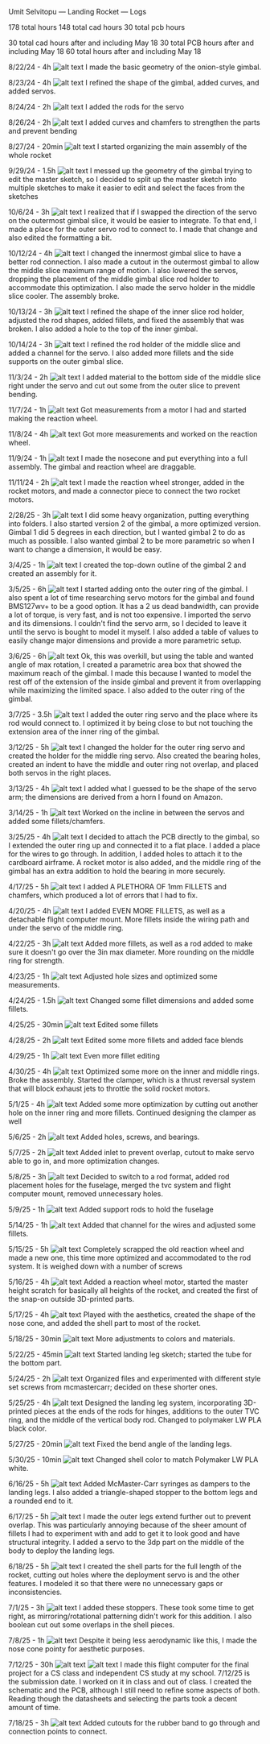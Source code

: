 Umit Selvitopu  —  Landing Rocket  —  Logs

178 total hours
148 total cad hours
30 total pcb hours

30 total cad hours after and including May 18
30 total PCB hours after and including May 18
60 total hours after and including May 18

8/22/24 - 4h
![alt text](cadpics/image-2.png)
I made the basic geometry of the onion-style gimbal.

8/23/24 - 4h
![alt text](cadpics/image-3.png)
I refined the shape of the gimbal, added curves, and added servos. 

8/24/24 - 2h
![alt text](cadpics/image-4.png)
I added the rods for the servo

8/26/24 - 2h
![alt text](cadpics/image-5.png)
I added curves and chamfers to strengthen the parts and prevent bending

8/27/24 - 20min
![alt text](cadpics/image-6.png)
I started organizing the main assembly of the whole rocket

9/29/24 - 1.5h
![alt text](cadpics/image-7.png)
I messed up the geometry of the gimbal trying to edit the master sketch, so I decided to split up the master sketch into multiple sketches to make it easier to edit and select the faces from the sketches

10/6/24 - 3h
![alt text](cadpics/image-8.png)
I realized that if I swapped the direction of the servo on the outermost gimbal slice, it would be easier to integrate. To that end, I made a place for the outer servo rod to connect to. I made that change and also edited the formatting a bit.

10/12/24 - 4h
![alt text](cadpics/image-9.png)
I changed the innermost gimbal slice to have a better rod connection. I also made a cutout in the outermost gimbal to allow the middle slice maximum range of motion. I also lowered the servos, dropping the placement of the middle gimbal slice rod holder to accommodate this optimization. I also made the servo holder in the middle slice cooler. The assembly broke.

10/13/24 - 3h
![alt text](cadpics/image-10.png)
I refined the shape of the inner slice rod holder, adjusted the rod shapes, added fillets, and fixed the assembly that was broken. I also added a hole to the top of the inner gimbal.

10/14/24 - 3h
![alt text](cadpics/image-11.png)
I refined the rod holder of the middle slice and added a channel for the servo. I also added more fillets and the side supports on the outer gimbal slice. 

11/3/24 - 2h
![alt text](cadpics/image-12.png)
I added material to the bottom side of the middle slice right under the servo and cut out some from the outer slice to prevent bending.

11/7/24 - 1h
![alt text](cadpics/image-13.png)
Got measurements from a motor I had and started making the reaction wheel.

11/8/24 - 4h
![alt text](cadpics/image-14.png)
Got more measurements and worked on the reaction wheel.

11/9/24 - 1h
![alt text](cadpics/image-15.png)
I made the nosecone and put everything into a full assembly. The gimbal and reaction wheel are draggable.

11/11/24 - 2h
![alt text](cadpics/image-16.png)
I made the reaction wheel stronger, added in the rocket motors, and made a connector piece to connect the two rocket motors.

2/28/25 - 3h
![alt text](cadpics/image-17.png)
I did some heavy organization, putting everything into folders. I also started version 2 of the gimbal, a more optimized version. Gimbal 1 did 5 degrees in each direction, but I wanted gimbal 2 to do as much as possible. I also wanted gimbal 2 to be more parametric so when I want to change a dimension, it would be easy.

3/4/25 - 1h
![alt text](cadpics/image-18.png)
I created the top-down outline of the gimbal 2 and created an assembly for it.

3/5/25 - 6h
![alt text](cadpics/image-19.png)
I started adding onto the outer ring of the gimbal. I also spent a lot of time researching servo motors for the gimbal and found BMS127wv+ to be a good option. It has a 2 us dead bandwidth, can provide a lot of torque, is very fast, and is not too expensive. I imported the servo and its dimensions. I couldn't find the servo arm, so I decided to leave it until the servo is bought to model it myself. I also added a table of values to easily change major dimensions and provide a more parametric setup.

3/6/25 - 6h
![alt text](cadpics/image-20.png)
Ok, this was overkill, but using the table and wanted angle of max rotation, I created a parametric area box that showed the maximum reach of the gimbal. I made this because I wanted to model the rest off of the extension of the inside gimbal and prevent it from overlapping while maximizing the limited space. I also added to the outer ring of the gimbal. 

3/7/25 - 3.5h
![alt text](cadpics/image-21.png)
I added the outer ring servo and the place where its rod would connect to. I optimized it by being close to but not touching the extension area of the inner ring of the gimbal. 

3/12/25 - 5h
![alt text](cadpics/image-22.png)
I changed the holder for the outer ring servo and created the holder for the middle ring servo. Also created the bearing holes, created an indent to have the middle and outer ring not overlap, and placed both servos in the right places. 

3/13/25 - 4h
![alt text](cadpics/image-23.png)
I added what I guessed to be the shape of the servo arm; the dimensions are derived from a horn I found on Amazon.

3/14/25 - 1h
![alt text](cadpics/image-24.png)
Worked on the incline in between the servos and added some fillets/chamfers.

3/25/25 - 4h
![alt text](cadpics/image-25.png)
I decided to attach the PCB directly to the gimbal, so I extended the outer ring up and connected it to a flat place. I added a place for the wires to go through. In addition, I added holes to attach it to the cardboard airframe. A rocket motor is also added, and the middle ring of the gimbal has an extra addition to hold the bearing in more securely. 

4/17/25 - 5h
![alt text](cadpics/image-26.png)
I added A PLETHORA OF 1mm FILLETS and chamfers, which produced a lot of errors that I had to fix.

4/20/25 - 4h
![alt text](cadpics/image-27.png)
I added EVEN MORE FILLETS, as well as a detachable flight computer mount. More fillets inside the wiring path and under the servo of the middle ring.

4/22/25 - 3h
![alt text](cadpics/image-28.png)
Added more fillets, as well as a rod added to make sure it doesn't go over the 3in max diameter. More rounding on the middle ring for strength. 

4/23/25 - 1h
![alt text](cadpics/image-29.png)
Adjusted hole sizes and optimized some measurements.

4/24/25 - 1.5h
![alt text](cadpics/image-30.png)
Changed some fillet dimensions and added some fillets.

4/25/25 - 30min
![alt text](cadpics/image-31.png)
Edited some fillets

4/28/25 - 2h
![alt text](cadpics/image-32.png)
Edited some more fillets and added face blends

4/29/25 - 1h
![alt text](cadpics/image-33.png)
Even more fillet editing

4/30/25 - 4h
![alt text](cadpics/image-34.png)
Optimized some more on the inner and middle rings. Broke the assembly. Started the clamper, which is a thrust reversal system that will block exhaust jets to throttle the solid rocket motors.

5/1/25 - 4h
![alt text](cadpics/image-35.png)
Added some more optimization by cutting out another hole on the inner ring and more fillets. Continued designing the clamper as well

5/6/25 - 2h
![alt text](cadpics/image-36.png)
Added holes, screws, and bearings.

5/7/25 - 2h
![alt text](cadpics/image-37.png)
Added inlet to prevent overlap, cutout to make servo able to go in, and more optimization changes.

5/8/25 - 3h
![alt text](cadpics/image-38.png)
Decided to switch to a rod format, added rod placement holes for the fuselage, merged the tvc system and flight computer mount, removed unnecessary holes.

5/9/25 - 1h
![alt text](cadpics/image-39.png)
Added support rods to hold the fuselage

5/14/25 - 1h
![alt text](cadpics/image-40.png)
Added that channel for the wires and adjusted some fillets.

5/15/25 - 5h
![alt text](cadpics/image-41.png)
Completely scrapped the old reaction wheel and made a new one, this time more optimized and accommodated to the rod system. It is weighed down with a number of screws

5/16/25 - 4h
![alt text](cadpics/image-42.png)
Added a reaction wheel motor, started the master height scratch for basically all heights of the rocket, and created the first of the snap-on outside 3D-printed parts.

5/17/25 - 4h
![alt text](cadpics/image-43.png)
Played with the aesthetics, created the shape of the nose cone, and added the shell part to most of the rocket.

5/18/25 - 30min
![alt text](cadpics/image-44.png)
More adjustments to colors and materials.

5/22/25 - 45min
![alt text](cadpics/image-45.png)
Started landing leg sketch; started the tube for the bottom part.

5/24/25 - 2h
![alt text](cadpics/image-46.png)
Organized files and experimented with different style set screws from mcmastercarr; decided on these shorter ones.

5/25/25 - 4h
![alt text](cadpics/image-47.png)
Designed the landing leg system, incorporating 3D-printed pieces at the ends of the rods for hinges, additions to the outer TVC ring, and the middle of the vertical body rod. Changed to polymaker LW PLA black color. 

5/27/25 - 20min
![alt text](cadpics/image-48.png)
Fixed the bend angle of the landing legs.

5/30/25 - 10min
![alt text](cadpics/image-49.png)
Changed shell color to match Polymaker LW PLA white.

6/16/25 - 5h
![alt text](cadpics/image-50.png)
Added McMaster-Carr syringes as dampers to the landing legs. I also added a triangle-shaped stopper to the bottom legs and a rounded end to it.

6/17/25 - 5h
![alt text](cadpics/image-51.png)
I made the outer legs extend further out to prevent overlap. This was particularly annoying because of the sheer amount of fillets I had to experiment with and add to get it to look good and have structural integrity. I added a servo to the 3dp part on the middle of the body to deploy the landing legs. 

6/18/25 - 5h
![alt text](cadpics/image-52.png)
I created the shell parts for the full length of the rocket, cutting out holes where the deployment servo is and the other features. I modeled it so that there were no unnecessary gaps or inconsistencies.

7/1/25 - 3h
![alt text](cadpics/image-53.png)
I added these stoppers. These took some time to get right, as mirroring/rotational patterning didn't work for this addition. I also boolean cut out some overlaps in the shell pieces.

7/8/25 - 1h
![alt text](cadpics/image-54.png)
Despite it being less aerodynamic like this, I made the nose cone pointy for aesthetic purposes.

7/12/25 - 30h
![alt text](cadpics/image-55.png)
![alt text](cadpics/image-56.png)
I made this flight computer for the final project for a CS class and independent CS study at my school. 7/12/25 is the submission date. I worked on it in class and out of class. I created the schematic and the PCB, although I still need to refine some aspects of both. Reading though the datasheets and selecting the parts took a decent amount of time.

7/18/25 - 3h
![alt text](cadpics/image-57.png)
Added cutouts for the rubber band to go through and connection points to connect.

